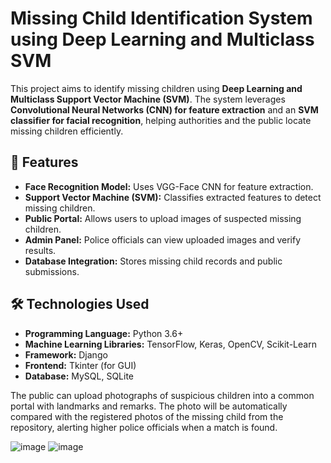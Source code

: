 # Missing Child Identification System using Deep Learning and Multiclass SVM

This project aims to identify missing children using **Deep Learning and Multiclass Support Vector Machine (SVM)**. The system leverages **Convolutional Neural Networks (CNN) for feature extraction** and an **SVM classifier for facial recognition**, helping authorities and the public locate missing children efficiently.

## 📌 Features
- **Face Recognition Model:** Uses VGG-Face CNN for feature extraction.
- **Support Vector Machine (SVM):** Classifies extracted features to detect missing children.
- **Public Portal:** Allows users to upload images of suspected missing children.
- **Admin Panel:** Police officials can view uploaded images and verify results.
- **Database Integration:** Stores missing child records and public submissions.

## 🛠️ Technologies Used
- **Programming Language:** Python 3.6+
- **Machine Learning Libraries:** TensorFlow, Keras, OpenCV, Scikit-Learn
- **Framework:** Django
- **Frontend:** Tkinter (for GUI)
- **Database:** MySQL, SQLite

The public can upload photographs of suspicious children into a common portal with landmarks and remarks. The photo will be automatically compared with the registered photos of the missing child from the repository, alerting higher police officials when a match is found.

![image](https://github.com/user-attachments/assets/52baa89f-dc80-44bf-b903-d30cc6e399dd)
![image](https://github.com/user-attachments/assets/7cdefd7d-db55-4614-bb6d-1e53001b6976)




